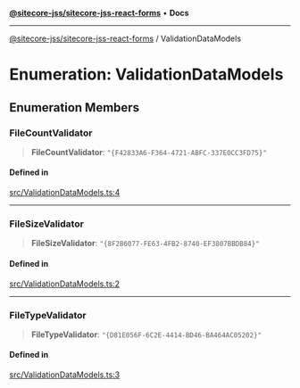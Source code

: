 [**@sitecore-jss/sitecore-jss-react-forms**](../README.md) • **Docs**

***

[@sitecore-jss/sitecore-jss-react-forms](../README.md) / ValidationDataModels

# Enumeration: ValidationDataModels

## Enumeration Members

### FileCountValidator

> **FileCountValidator**: `"{F42833A6-F364-4721-ABFC-337E0CC3FD75}"`

#### Defined in

[src/ValidationDataModels.ts:4](https://github.com/Sitecore/jss/blob/5339c2cb4c0027629b555d24ea7cc930965853fe/packages/sitecore-jss-react-forms/src/ValidationDataModels.ts#L4)

***

### FileSizeValidator

> **FileSizeValidator**: `"{8F2B6077-FE63-4FB2-8740-EF3807BBDB84}"`

#### Defined in

[src/ValidationDataModels.ts:2](https://github.com/Sitecore/jss/blob/5339c2cb4c0027629b555d24ea7cc930965853fe/packages/sitecore-jss-react-forms/src/ValidationDataModels.ts#L2)

***

### FileTypeValidator

> **FileTypeValidator**: `"{D81E056F-6C2E-4414-BD46-BA464AC05202}"`

#### Defined in

[src/ValidationDataModels.ts:3](https://github.com/Sitecore/jss/blob/5339c2cb4c0027629b555d24ea7cc930965853fe/packages/sitecore-jss-react-forms/src/ValidationDataModels.ts#L3)
